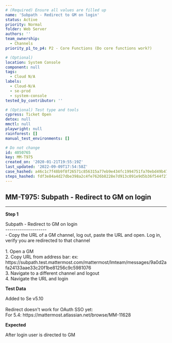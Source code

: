 ```yaml
---
# (Required) Ensure all values are filled up
name: 'Subpath - Redirect to GM on login'
status: Active
priority: Normal
folder: Web Server
authors: ''
team_ownership:
  - Channels
priority_p1_to_p4: P2 - Core Functions (Do core functions work?)

# (Optional)
location: System Console
component: null
tags:
  - Cloud N/A
labels:
  - Cloud-N/A
  - se-prod
  - system-console
tested_by_contributor: ''

# (Optional) Test type and tools
cypress: Ticket Open
detox: null
mmctl: null
playwright: null
rainforest: []
manual_test_environments: []

# Do not change
id: 4050765
key: MM-T975
created_on: '2020-01-21T19:55:19Z'
last_updated: '2022-09-09T17:54:58Z'
case_hashed: a46c1c7f48b9f8f26571c856315a77eb9e434fc1994751fa70ebd49b47731fa9203ceacaa18b31ece0798beb422ea7d3
steps_hashed: fdf3e84a4d27dbe398a2c4fe7626b8228e7d913c091e9d5b36f544f2701335d6265f9116f207f26419fdc1975e66e978
---
```


<!-- (Auto-generated) Based on frontmatter's "key" and "name" -->

## MM-T975: Subpath - Redirect to GM on login

---

**Step 1**

Subpath - Redirect to GM on login\
\--------------------\
\- Copy the URL of a GM channel, log out, paste the URL and open. Log in, verify you are redirected to that channel\
\
1\. Open a GM\
2\. Copy URL from address bar: ex: https\://subpath.test.mattermost.com/mattermost/lmteam/messages/9a0d2afa24133aae33c20f1be81256c9c5981076\
3\. Navigate to a different channel and logout\
4\. Navigate the URL and login

**Test Data**

Added to Se v5.10\
\
Redirect doesn't work for OAuth SSO yet:\
For 5.4: https\://mattermost.atlassian.net/browse/MM-11628

**Expected**

After login user is directed to GM
